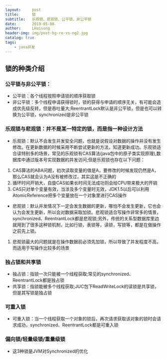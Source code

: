 ```yaml
---
layout:     post
title:      锁
subtitle:   乐观锁、悲观锁、公平锁、非公平锁
date:       2019-05-08
author:     LHaisong
header-img: img/post-bg-re-vs-ng2.jpg
catalog: true
tags:
    - java并发
---
```


## 锁的种类介绍
### 公平锁与非公平锁：
- 公平锁：各个线程按照申请锁的顺序获取锁
- 非公平锁：多个线程申请获得锁时，锁的获得与申请的顺序无关，有可能会造成优先级反转，但是吞吐量大;ReentrantLock默认是非公平锁，但是也可以转换为公平锁，synchronized是非公平锁

### 乐观锁与悲观锁：并不是某一特定的锁，而是指一种设计方法
- 乐观锁：默认不会发生并发安全问题，也就是说假设对数据的操作并没有发生修改。在更新数据的时候采用不断尝试更新的方法，知道更新成功。乐观锁适合读特别多的场景，常见的乐观锁有CAS算法(java包中的原子类实现原理),数据库中通过版本号实现数据的并发访问;但是乐观锁也存在以下问题：
1. CAS算法的ABA问题，初次读取变量的值是A，要修改的时候发现仍然是A，那么CAS就会认为A没有被修改过，其实这是不正确的
2. 循环时间开销大，自旋CAS如果长时间无法成功则会给CPU带来极大的开销
3. CAS只对单个变量有效，当涉及多个变量时无效，JDK1.5以后可以利用AtomicReference把多个变量放在一个对象里进行CAS操作

- 悲观锁：默认并发情况下一定会发生数据的更新，哪怕不会发生更新，它也会认为会发生更新，所以会对数据采取加锁。悲观锁适合写操作非常多的情景，synchronized、ReentrantLock都是悲观锁;另外，传统的关系型数据库里边就用到了很多这种锁机制，比如行锁，表锁等，读锁，写锁等，都是在做操作之前先上锁。
1. 悲观锁最大的问题就是在操作数据前必须先加锁，所以导致了并发程度不高，而适用于写操作比较多的场景

### 独占锁和共享锁
- 独占锁：指锁一次只能被一个线程获取;常见的synchronized、ReentrantLock都是独占锁
- 共享锁：指锁能被多个线程获取;JUC包下ReadWriteLock的读锁是共享锁，但是其写锁是独占锁

### 可重入锁
- 可重入锁：当一个线程获取一个对象的锁后，再次请求获取该对象的锁时会请求成功，synchronized、ReentrantLock都是可重入锁

### 偏向锁/轻量级锁/重量级锁
- 这3种锁是JVM对Synchronized的优化
